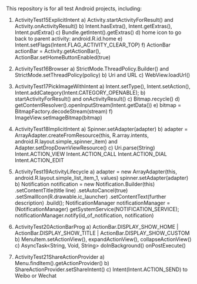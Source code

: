 This repository is for all test Android projects, including:

1) ActivityTest15ExplicitIntent
    a) Activity.startActivityForResult() and Activity.onActivityResult()
    b) Intent.hasExtra(), Intent.getExtras(), Intent.putExtra()
    c) Bundle.getIntent().getExtras()
    d) home icon to go back to parent activity: android.R.id.home
    e) Intent.setFlags(Intent.FLAG_ACTIVITY_CLEAR_TOP)
    f) ActionBar actionBar = Activity.getActionBar(), ActionBar.setHomeButtonEnabled(true)

2) ActivityTest16Browser
    a) StrictMode.ThreadPolicy.Builder() and StrictMode.setThreadPolicy(policy)
    b) Uri and URL
    c) WebView.loadUrl()

3) ActivityTest17PickImageWithIntent
    a) Intent.setType(), Intent.setAction(), Intent.addCategory(Intent.CATEGORY_OPENABLE);
    b) startActivityForResult() and onActivityResult()
    c) Bitmap.recycle()
    d) getContentResolver().openInputStream(Intent.getData())
    e) bitmap = BitmapFactory.decodeStream(stream)
    f) ImageView.setImageBitmap(bitmap)

4) ActivityTest18ImplicitIntent
    a) Spinner.setAdapter(adapter)
    b) adapter = ArrayAdapter.createFromResource(this, R.array.intents, android.R.layout.simple_spinner_item) and Adapter.setDropDownViewResource()
    c) Uri.parse(String) 
        Intent.ACTION_VIEW
        Intent.ACTION_CALL
        Intent.ACTION_DIAL
        Intent.ACTION_EDIT

5) ActivityTest19ActivityLifecycle
    a) adapter = new ArrayAdapter<String>(this, android.R.layout.simple_list_item_1, values)
    spinner.setAdapter(adapter)
    b) Notification notification = new Notification.Builder(this)
        .setContentTitle(title line)
        .setAutoCancel(true)
        .setSmallIcon(R.drawable.ic_launcher)
        .setContentText(further description)
        .build();
    NotificationManager notificationManager = (NotificationManager) getSystemService(NOTIFICATION_SERVICE);
    notificationManager.notify(id_of_notification, notification)

6) ActivityTest20ActionBarProg
    a) ActionBar.DISPLAY_SHOW_HOME | ActionBar.DISPLAY_SHOW_TITLE | ActionBar.DISPLAY_SHOW_CUSTOM
    b) MenuItem.setActionView(), expandActionView(), collapseActionView()
    c) AsyncTask<String, Void, String> doInBackground() onPostExecute()

7) ActivityTest21ShareActionProvider
    a) Menu.findItem().getActionProvider()
    b) ShareActionProvider.setShareIntent()
    c) Intent(Intent.ACTION_SEND) to Weibo or Wechat